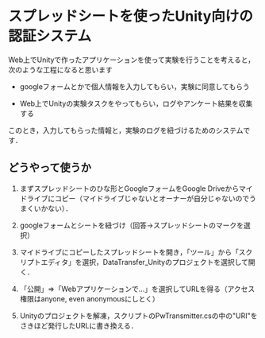 # スプレッドシートを使ったUnity向けの認証システム
Web上でUnityで作ったアプリケーションを使って実験を行うことを考えると，次のような工程になると思います　

- googleフォームとかで個人情報を入力してもらい，実験に同意してもらう

- Web上でUnityの実験タスクをやってもらい，ログやアンケート結果を収集する

このとき，入力してもらった情報と，実験のログを紐づけるためのシステムです．


## どうやって使うか

1. まずスプレッドシートのひな形とGoogleフォームをGoogle Driveからマイドライブにコピー（マイドライブじゃないとオーナーが自分じゃないのでうまくいかない）．

2. googleフォームとシートを紐づけ（回答→スプレッドシートのマークを選択）

3. マイドライブにコピーしたスプレッドシートを開き，「ツール」から「スクリプトエディタ」を選択，DataTransfer_Unityのプロジェクトを選択して開く．

4. 「公開」⇒「Webアプリケーションで...」を選択してURLを得る（アクセス権限はanyone, even anonymousにしとく）

5. Unityのプロジェクトを解凍，スクリプトのPwTransmitter.csの中の"URI"をさきほど発行したURLに書き換える．
